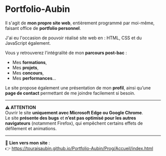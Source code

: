 # Portfolio-Aubin

Il s'agit de **mon propre site web**, entièrement programmé par moi-même, faisant office de **portfolio personnel**.

J'ai eu l'occasion de pouvoir réalisé site web en : HTML, CSS et du JavaScript également. 

Vous y retrouverez l'intégralité de mon **parcours post-bac** :  
- Mes **formations**,  
- Mes **projets**,  
- Mes **concours**,  
- Mes **performances**...

Le site propose également une présentation de mon **profil**, ainsi qu’une **page de contact** permettant de me joindre facilement si besoin.

---

**⚠️ ATTENTION**  
Ouvrir le site **uniquement avec Microsoft Edge ou Google Chrome**.  
Le site **présente des bugs** et **n’est pas optimisé pour les autres navigateurs** (notamment Firefox), qui empêchent certains effets de défilement et animations.

---

🔗 **Lien vers mon site** :  
👉 https://touraisaubin.github.io/Portfolio-Aubin/Prog/Accueil/index.html
